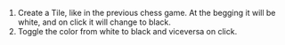 1) Create a Tile, like in the previous chess game. At the begging it will be white, and on click it will change to black.
2) Toggle the color from white to black and viceversa on click.
